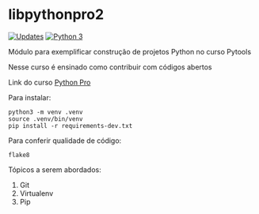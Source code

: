 # libpythonpro2
[![Updates](https://pyup.io/repos/github/tomasrajao/libpythonpro2/shield.svg)](https://pyup.io/repos/github/tomasrajao/libpythonpro2/)
[![Python 3](https://pyup.io/repos/github/tomasrajao/libpythonpro2/python-3-shield.svg)](https://pyup.io/repos/github/tomasrajao/libpythonpro2/)

Módulo para exemplificar construção de projetos Python no curso Pytools

Nesse curso é ensinado como contribuir com códigos abertos

Link do curso [Python Pro](https://plataforma.dev.pro.br)

Para instalar:
```
python3 -m venv .venv
source .venv/bin/venv
pip install -r requirements-dev.txt
```
Para conferir qualidade de código:
```git
flake8
```

Tópicos a serem abordados:
1. Git
2. Virtualenv
3. Pip